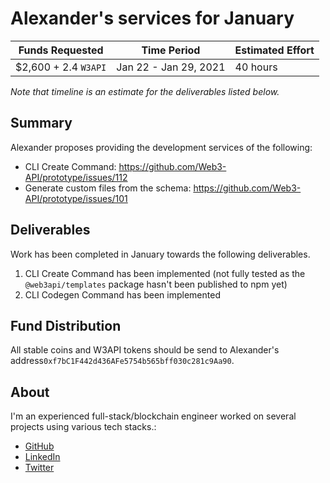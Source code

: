 # Alexander's services for January

| Funds Requested      | Time Period           | Estimated Effort |
| -------------------- | --------------------- | ---------------- |
| $2,600 + 2.4 `W3API` | Jan 22 - Jan 29, 2021 | 40 hours         |

_Note that timeline is an estimate for the deliverables listed below._

## Summary

Alexander proposes providing the development services of the following:

-   CLI Create Command: https://github.com/Web3-API/prototype/issues/112
-   Generate custom files from the schema: https://github.com/Web3-API/prototype/issues/101

## Deliverables

Work has been completed in January towards the following deliverables.

1. CLI Create Command has been implemented (not fully tested as the `@web3api/templates` package hasn't been published to npm yet)
2. CLI Codegen Command has been implemented

## Fund Distribution

All stable coins and W3API tokens should be send to Alexander's address`0xf7bC1F442d436AFe5754b565bff030c281c9Aa90`.

## About

I'm an experienced full-stack/blockchain engineer worked on several projects using various tech stacks.:

-   [GitHub](https://github.com/vhurryharry)
-   [LinkedIn](www.linkedin.com/in/alexbai-9351)
-   [Twitter](https://twitter.com/alexbai9351)
